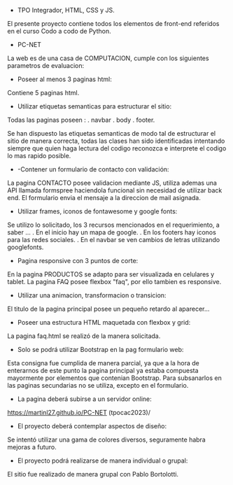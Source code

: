 * TPO Integrador, HTML, CSS y JS.

El presente proyecto contiene todos los elementos de front-end referidos en el curso Codo a codo de Python.

* PC-NET

La web es de una casa de COMPUTACION, cumple con los siguientes parametros de evaluacion:

* Poseer al menos 3 paginas html:

Contiene 5 paginas html.

* Utilizar etiquetas semanticas para estructurar el sitio:

Todas las paginas poseen :
. navbar
. body
. footer.

Se han dispuesto las etiquetas semanticas de modo tal de estructurar el sitio de manera correcta,
todas las clases han sido identificadas intentando siempre que quien haga lectura del codigo
reconozca e interprete el codigo lo mas rapido posible.

* -Contener un formulario de contacto con validación:

La pagina CONTACTO posee validacion mediante JS, utiliza ademas una API llamada formspree
haciendola funcional sin necesidad de utilizar back end.
El formulario envia el mensaje a la direccion de mail asignada.


* Utilizar frames, iconos de fontawesome y google fonts:

Se utilizo lo solicitado, los 3 recursos mencionados en el requerimiento, a saber ...
. En el inicio hay un mapa de google.
. En los footers hay iconos para las redes sociales.
. En el navbar se ven cambios de letras utilizando googlefonts.

* Pagina responsive con 3 puntos de corte:

En la pagina PRODUCTOS se adapto para ser visualizada en celulares y tablet.
La pagina FAQ posee flexbox "faq", por ello tambien es responsive.

* Utilizar una animacion, transformacion o transicion:

El titulo de la pagina principal posee un pequeño retardo al aparecer...


* Poseer una estructura HTML maquetada con flexbox y grid:

La pagina faq.html se realizó de la manera solicitada.


* Solo se podrá utilizar Bootstrap en la pag formulario web:

Esta consigna fue cumplida de manera parcial, ya que a la hora de enterarnos de este punto la pagina principal
ya estaba compuesta mayormente por elementos que contenian Bootstrap.
Para subsanarlos en las paginas secundarias no se utiliza, excepto en el formulario.


* La pagina deberá subirse a un servidor online:

https://martinl27.github.io/PC-NET (tpocac2023)/

* El proyecto deberá contemplar aspectos de diseño:

Se intentó utilizar una gama de colores diversos, seguramente habra mejoras a futuro.


* El proyecto podrá realizarse de manera individual o grupal:

El sitio fue realizado de manera grupal con Pablo Bortolotti.
